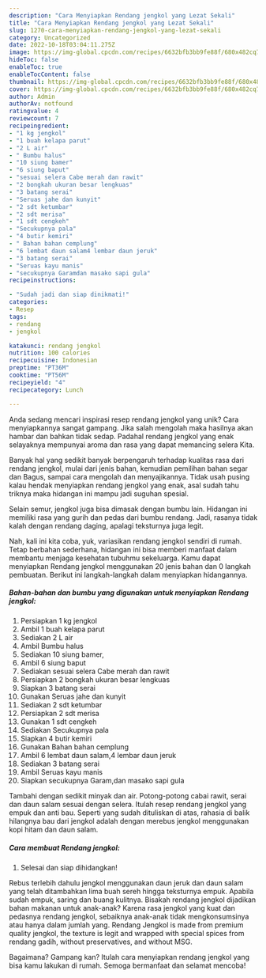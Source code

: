 ```yaml
---
description: "Cara Menyiapkan Rendang jengkol yang Lezat Sekali"
title: "Cara Menyiapkan Rendang jengkol yang Lezat Sekali"
slug: 1270-cara-menyiapkan-rendang-jengkol-yang-lezat-sekali
category: Uncategorized
date: 2022-10-18T03:04:11.275Z
image: https://img-global.cpcdn.com/recipes/6632bfb3bb9fe88f/680x482cq70/rendang-jengkol-foto-resep-utama.jpg
hideToc: false
enableToc: true
enableTocContent: false
thumbnail: https://img-global.cpcdn.com/recipes/6632bfb3bb9fe88f/680x482cq70/rendang-jengkol-foto-resep-utama.jpg
cover: https://img-global.cpcdn.com/recipes/6632bfb3bb9fe88f/680x482cq70/rendang-jengkol-foto-resep-utama.jpg
author: Admin
authorAv: notfound
ratingvalue: 4
reviewcount: 7
recipeingredient:
- "1 kg jengkol"
- "1 buah kelapa parut"
- "2 L air"
- " Bumbu halus"
- "10 siung bamer"
- "6 siung baput"
- "sesuai selera Cabe merah dan rawit"
- "2 bongkah ukuran besar lengkuas"
- "3 batang serai"
- "Seruas jahe dan kunyit"
- "2 sdt ketumbar"
- "2 sdt merisa"
- "1 sdt cengkeh"
- "Secukupnya pala"
- "4 butir kemiri"
- " Bahan bahan cemplung"
- "6 lembat daun salam4 lembar daun jeruk"
- "3 batang serai"
- "Seruas kayu manis"
- "secukupnya Garamdan masako sapi gula"
recipeinstructions:

- "Sudah jadi dan siap dinikmati!"
categories:
- Resep
tags:
- rendang
- jengkol

katakunci: rendang jengkol 
nutrition: 100 calories
recipecuisine: Indonesian
preptime: "PT36M"
cooktime: "PT56M"
recipeyield: "4"
recipecategory: Lunch

---
```





Anda sedang mencari inspirasi resep rendang jengkol yang unik? Cara menyiapkannya sangat gampang. Jika salah mengolah maka hasilnya akan hambar dan bahkan tidak sedap. Padahal rendang jengkol yang enak selayaknya mempunyai aroma dan rasa yang dapat memancing selera Kita.





Banyak hal yang sedikit banyak berpengaruh terhadap kualitas rasa dari rendang jengkol, mulai dari jenis bahan, kemudian pemilihan bahan segar dan Bagus, sampai cara mengolah dan menyajikannya. Tidak usah pusing kalau hendak menyiapkan rendang jengkol yang enak,      asal sudah tahu triknya maka hidangan ini mampu jadi suguhan spesial.














Selain semur, jengkol juga bisa dimasak dengan bumbu lain. Hidangan ini memiliki rasa yang gurih dan pedas dari bumbu rendang. Jadi, rasanya tidak kalah dengan rendang daging, apalagi teksturnya juga legit.






Nah, kali ini kita coba, yuk, variasikan rendang jengkol sendiri di rumah. Tetap berbahan sederhana, hidangan ini bisa memberi manfaat dalam membantu menjaga kesehatan tubuhmu sekeluarga. Kamu dapat menyiapkan Rendang jengkol menggunakan 20 jenis bahan dan 0 langkah pembuatan. Berikut ini langkah-langkah dalam menyiapkan hidangannya.

<!--inarticleads1-->

##### Bahan-bahan dan bumbu yang digunakan untuk menyiapkan Rendang jengkol:

1. Persiapkan 1 kg jengkol
1. Ambil 1 buah kelapa parut
1. Sediakan 2 L air
1. Ambil  Bumbu halus
1. Sediakan 10 siung bamer,
1. Ambil 6 siung baput
1. Sediakan sesuai selera Cabe merah dan rawit
1. Persiapkan 2 bongkah ukuran besar lengkuas
1. Siapkan 3 batang serai
1. Gunakan Seruas jahe dan kunyit
1. Sediakan 2 sdt ketumbar
1. Persiapkan 2 sdt merisa
1. Gunakan 1 sdt cengkeh
1. Sediakan Secukupnya pala
1. Siapkan 4 butir kemiri
1. Gunakan  Bahan bahan cemplung
1. Ambil 6 lembat daun salam,4 lembar daun jeruk
1. Sediakan 3 batang serai
1. Ambil Seruas kayu manis
1. Siapkan secukupnya Garam,dan masako sapi gula


Tambahi dengan sedikit minyak dan air. Potong-potong cabai rawit, serai dan daun salam sesuai dengan selera. Itulah resep rendang jengkol yang empuk dan anti bau. Seperti yang sudah dituliskan di atas, rahasia di balik hilangnya bau dari jengkol adalah dengan merebus jengkol menggunakan kopi hitam dan daun salam. 

<!--inarticleads2-->

##### Cara membuat Rendang jengkol:


1. Selesai dan siap dihidangkan!

Rebus terlebih dahulu jengkol menggunakan daun jeruk dan daun salam yang telah ditambahkan lima buah sereh hingga teksturnya empuk. Apabila sudah empuk, saring dan buang kulitnya. Bisakah rendang jengkol dijadikan bahan makanan untuk anak-anak? Karena rasa jengkol yang kuat dan pedasnya rendang jengkol, sebaiknya anak-anak tidak mengkonsumsinya atau hanya dalam jumlah yang. Rendang Jengkol is made from premium quality jengkol, the texture is legit and wrapped with special spices from rendang gadih, without preservatives, and without MSG. 

Bagaimana? Gampang kan? Itulah cara menyiapkan rendang jengkol yang bisa kamu lakukan di rumah. Semoga bermanfaat dan selamat mencoba!
